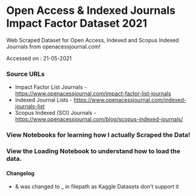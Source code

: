 # Open Access & Indexed Journals Impact Factor Dataset 2021
Web Scraped Dataset for Open Access, Indexed and Scopus Indexed Journals from openacessjournal.com!

Accessed on : 21-05-2021

### Source URLs
- Impact Factor List Journals - https://www.openacessjournal.com/impact-factor-list-journals
- Indexed Journal Lists - https://www.openacessjournal.com/indexed-journals-list
- Scopus Indexed (SCI) Journals - https://www.openacessjournal.com/blog/scopus-indexed-journals/


### View Notebooks for learning how I actually Scraped the Data!

### View the Loading Notebook to understand how to load the data.

#### Changelog
- & was changed to _ in filepath as Kaggle Datasets don't support it